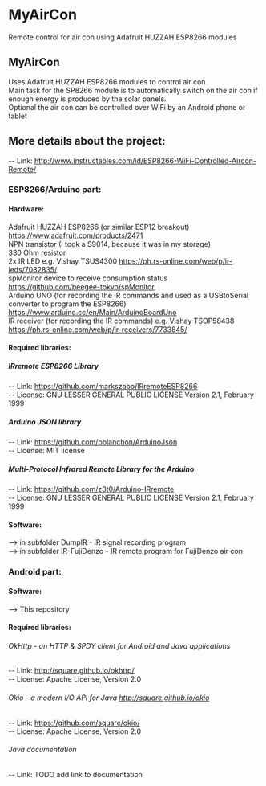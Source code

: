 # MyAirCon
Remote control for air con using Adafruit HUZZAH ESP8266 modules<br />

## MyAirCon

Uses Adafruit HUZZAH ESP8266 modules to control air con<br />
Main task for the SP8266 module is to automatically switch on the air con if enough energy is produced by the solar panels.<br />
Optional the air con can be controlled over WiFi by an Android phone or tablet<br />

## More details about the project:
-- Link: http://www.instructables.com/id/ESP8266-WiFi-Controlled-Aircon-Remote/<br />
### ESP8266/Arduino part:
#### Hardware:
Adafruit HUZZAH ESP8266 (or similar ESP12 breakout) https://www.adafruit.com/products/2471<br />
NPN transistor (I took a S9014, because it was in my storage)<br />
330 Ohm resistor<br />
2x IR LED e.g. Vishay TSUS4300 https://ph.rs-online.com/web/p/ir-leds/7082835/<br />
spMonitor device to receive consumption status https://github.com/beegee-tokyo/spMonitor<br />
Arduino UNO (for recording the IR commands and used as a USBtoSerial converter to program the ESP8266) https://www.arduino.cc/en/Main/ArduinoBoardUno<br />
IR receiver (for recording the IR commands) e.g. Vishay TSOP58438 https://ph.rs-online.com/web/p/ir-receivers/7733845/<br />
#### Required libraries:
##### IRremote ESP8266 Library
-- Link: https://github.com/markszabo/IRremoteESP8266<br />
-- License: GNU LESSER GENERAL PUBLIC LICENSE Version 2.1, February 1999<br />

##### Arduino JSON library
-- Link: https://github.com/bblanchon/ArduinoJson<br />
-- License: MIT license<br />

##### Multi-Protocol Infrared Remote Library for the Arduino
-- Link: https://github.com/z3t0/Arduino-IRremote<br />
-- License: GNU LESSER GENERAL PUBLIC LICENSE Version 2.1, February 1999<br />
#### Software:
--> in subfolder DumpIR - IR signal recording program<br />
--> in subfolder IR-FujiDenzo - IR remote program for FujiDenzo air con<br />
### Android part:
#### Software:
--> This repository<br />
#### Required libraries:
###### OkHttp - an HTTP & SPDY client for Android and Java applications
-- Link: http://square.github.io/okhttp/<br />
-- License: Apache License, Version 2.0<br />
###### Okio - a modern I/O API for Java http://square.github.io/okio
-- Link: https://github.com/square/okio/<br />
-- License: Apache License, Version 2.0<br />
###### Java documentation
-- Link: TODO add link to documentation<br />

